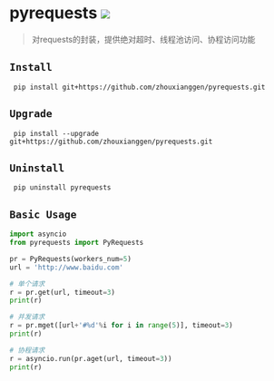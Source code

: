 pyrequests
![](https://img.shields.io/badge/python%20-%203.7-brightgreen.svg)
========
> 对requests的封装，提供绝对超时、线程池访问、协程访问功能 

## `Install`
` pip install git+https://github.com/zhouxianggen/pyrequests.git`

## `Upgrade`
` pip install --upgrade git+https://github.com/zhouxianggen/pyrequests.git`

## `Uninstall`
` pip uninstall pyrequests`

## `Basic Usage`
```python
import asyncio
from pyrequests import PyRequests

pr = PyRequests(workers_num=5)
url = 'http://www.baidu.com'

# 单个请求
r = pr.get(url, timeout=3)
print(r)

# 并发请求
r = pr.mget([url+'#%d'%i for i in range(5)], timeout=3)
print(r)

# 协程请求
r = asyncio.run(pr.aget(url, timeout=3))
print(r)

```
